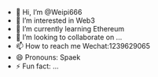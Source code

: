 - 👋 Hi, I’m @Weipi666
- 👀 I’m interested in Web3
- 🌱 I’m currently learning Ethereum
- 💞️ I’m looking to collaborate on ...
- 📫 How to reach me Wechat:1239629065
- 😄 Pronouns: Spaek
- ⚡ Fun fact: ...

<!---
Weipi666/Weipi666 is a ✨ special ✨ repository because its `README.md` (this file) appears on your GitHub profile.
You can click the Preview link to take a look at your changes.
--->
